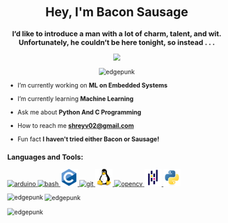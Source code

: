 <h1 align="center">Hey, I'm Bacon Sausage</h1>
<h3 align="center">I’d like to introduce a man with a lot of charm, talent, and wit. Unfortunately, he couldn’t be here tonight, so instead . . .</h3>

<p align="center">
  <img src="https://user-images.githubusercontent.com/74005022/216227241-b725a11c-2765-4c9f-a9c7-3e31c199d332.gif"/>
</p>

<p align="center"> <img src="https://komarev.com/ghpvc/?username=edgepunk&label=Profile%20views&color=0e75b6&style=flat" alt="edgepunk" /> </p>

- I’m currently working on **ML on Embedded Systems**

- I’m currently learning **Machine Learning**

- Ask me about **Python And C Programming**

- How to reach me **shreyv02@gmail.com**

- Fun fact **I haven't tried either Bacon or Sausage!**

<h3 align="left">Languages and Tools:</h3>
<p align="left"> <a href="https://www.arduino.cc/" target="_blank" rel="noreferrer"> <img src="https://cdn.worldvectorlogo.com/logos/arduino-1.svg" alt="arduino" width="40" height="40"/> </a> <a href="https://www.gnu.org/software/bash/" target="_blank" rel="noreferrer"> <img src="https://www.vectorlogo.zone/logos/gnu_bash/gnu_bash-icon.svg" alt="bash" width="40" height="40"/> </a> <a href="https://www.cprogramming.com/" target="_blank" rel="noreferrer"> <img src="https://raw.githubusercontent.com/devicons/devicon/master/icons/c/c-original.svg" alt="c" width="40" height="40"/> </a> <a href="https://git-scm.com/" target="_blank" rel="noreferrer"> <img src="https://www.vectorlogo.zone/logos/git-scm/git-scm-icon.svg" alt="git" width="40" height="40"/> </a> <a href="https://www.linux.org/" target="_blank" rel="noreferrer"> <img src="https://raw.githubusercontent.com/devicons/devicon/master/icons/linux/linux-original.svg" alt="linux" width="40" height="40"/> </a> <a href="https://opencv.org/" target="_blank" rel="noreferrer"> <img src="https://www.vectorlogo.zone/logos/opencv/opencv-icon.svg" alt="opencv" width="40" height="40"/> </a> <a href="https://pandas.pydata.org/" target="_blank" rel="noreferrer"> <img src="https://raw.githubusercontent.com/devicons/devicon/2ae2a900d2f041da66e950e4d48052658d850630/icons/pandas/pandas-original.svg" alt="pandas" width="40" height="40"/> </a> <a href="https://www.python.org" target="_blank" rel="noreferrer"> <img src="https://raw.githubusercontent.com/devicons/devicon/master/icons/python/python-original.svg" alt="python" width="40" height="40"/> </a> </p>

<p><img align="left" src="https://github-readme-stats.vercel.app/api/top-langs?username=edgepunk&show_icons=true&locale=en&layout=compact" alt="edgepunk" /></p>

<p>&nbsp;<img align="center" src="https://github-readme-stats.vercel.app/api?username=edgepunk&show_icons=true&locale=en" alt="edgepunk" /></p>

<p><img align="center" src="https://github-readme-streak-stats.herokuapp.com/?user=edgepunk&" alt="edgepunk" /></p>
